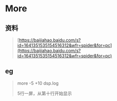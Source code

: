 # More

## 资料

> [https://baijiahao.baidu.com/s?id=1641351535154516312&wfr=spider&for=pc](https://baijiahao.baidu.com/s?id=1641351535154516312&wfr=spider&for=pc)

## eg

> more -5 +10 dsp.log
>
> 5行一屏，从第十行开始显示




